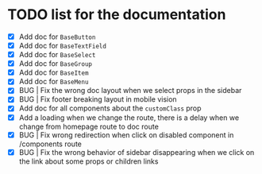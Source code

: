 # TODO list for the documentation

- [x] Add doc for `BaseButton`
- [x] Add doc for `BaseTextField`
- [x] Add doc for `BaseSelect`
- [x] Add doc for `BaseGroup`
- [x] Add doc for `BaseItem` 
- [x] Add doc for `BaseMenu`
- [x] BUG | Fix the wrong doc layout when we select props in the sidebar
- [x] BUG | Fix footer breaking layout in mobile vision
- [x] Add doc for all components about the `customClass` prop
- [x] Add a loading when we change the route, there is a delay when we change from homepage route to doc route
- [x] BUG | Fix wrong redirection when click on disabled component in /components route
- [x] BUG | Fix the wrong behavior of sidebar disappearing when we click on the link about some props or children links